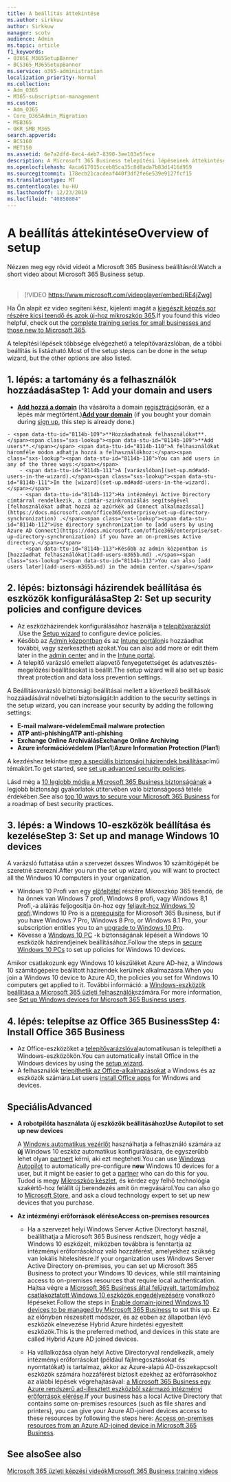 ```yaml
---
title: A beállítás áttekintése
ms.author: sirkkuw
author: Sirkkuw
manager: scotv
audience: Admin
ms.topic: article
f1_keywords:
- O365E_M365SetupBanner
- BCS365_M365SetupBanner
ms.service: o365-administration
localization_priority: Normal
ms.collection:
- Adm_O365
- M365-subscription-management
ms.custom:
- Adm_O365
- Core_O365Admin_Migration
- MSB365
- OKR_SMB_M365
search.appverid:
- BCS160
- MET150
ms.assetid: 6e7a2dfd-8ec4-4eb7-8390-3ee103e5fece
description: A Microsoft 365 Business telepítési lépéseinek áttekintése.
ms.openlocfilehash: 4aca617015cceb85ca35c8d8ada7b83d1416d959
ms.sourcegitcommit: 178ecb21cacdeaf440f3df2fe6e539e9127fcf15
ms.translationtype: MT
ms.contentlocale: hu-HU
ms.lasthandoff: 12/23/2019
ms.locfileid: "40850804"
---
```

# <a name="overview-of-setup"></a><span data-ttu-id="8114b-103">A beállítás áttekintése</span><span class="sxs-lookup"><span data-stu-id="8114b-103">Overview of setup</span></span>

<span data-ttu-id="8114b-104">Nézzen meg egy rövid videót a Microsoft 365 Business beállításról.</span><span class="sxs-lookup"><span data-stu-id="8114b-104">Watch a short video about Microsoft 365 Business setup.</span></span><br><br>

> [!VIDEO https://www.microsoft.com/videoplayer/embed/RE4jZwg] 

<span data-ttu-id="8114b-105">Ha Ön alapít ez video segíteni kész, kijelenti magát a [kiegészít képzés sor részére kicsi teendő és azok új-hoz mikroszkóp 365](https://support.office.com/article/6ab4bbcd-79cf-4000-a0bd-d42ce4d12816).</span><span class="sxs-lookup"><span data-stu-id="8114b-105">If you found this video helpful, check out the [complete training series for small businesses and those new to Microsoft 365](https://support.office.com/article/6ab4bbcd-79cf-4000-a0bd-d42ce4d12816).</span></span>

<span data-ttu-id="8114b-106">A telepítési lépések többsége elvégezhető a telepítővarázslóban, de a többi beállítás is listázható.</span><span class="sxs-lookup"><span data-stu-id="8114b-106">Most of the setup steps can be done in the setup wizard, but the other options are also listed.</span></span>

## <a name="step-1-add-your-domain-and-users"></a><span data-ttu-id="8114b-107">1. lépés: a tartomány és a felhasználók hozzáadása</span><span class="sxs-lookup"><span data-stu-id="8114b-107">Step 1: Add your domain and users</span></span>

   - <span data-ttu-id="8114b-108">**[Add hozzá a domain](set-up.md#add-your-domain-to-personalize-sign-in)** (ha vásárolta a domain [regisztráció](sign-up.md)során, ez a lépés már megtörtént.)</span><span class="sxs-lookup"><span data-stu-id="8114b-108">**[Add your domain](set-up.md#add-your-domain-to-personalize-sign-in)** (if you bought your domain during [sign up](sign-up.md), this step is already done.)</span></span>

    - <span data-ttu-id="8114b-109">**Hozzáadhatnak felhasználókat**.</span><span class="sxs-lookup"><span data-stu-id="8114b-109">**Add users**.</span></span> <span data-ttu-id="8114b-110">A felhasználókat háromféle módon adhatja hozzá a felhasználókhoz:</span><span class="sxs-lookup"><span data-stu-id="8114b-110">You can add users in any of the three ways:</span></span>
        - <span data-ttu-id="8114b-111">A [varázslóban](set-up.md#add-users-in-the-wizard).</span><span class="sxs-lookup"><span data-stu-id="8114b-111">In the [wizard](set-up.md#add-users-in-the-wizard).</span></span>
        - <span data-ttu-id="8114b-112">Ha intézményi Active Directory címtárral rendelkezik, a címtár-szinkronizálás segítségével [felhasználókat adhat hozzá az azúrkék ad Connect alkalmazással](https://docs.microsoft.com/office365/enterprise/set-up-directory-synchronization) .</span><span class="sxs-lookup"><span data-stu-id="8114b-112">Use directory synchronization to [add users by using Azure AD Connect](https://docs.microsoft.com/office365/enterprise/set-up-directory-synchronization) if you have an on-premises Active directory.</span></span>
        - <span data-ttu-id="8114b-113">Később az admin központban is [hozzáadhat felhasználókat](add-users-m365b.md) .</span><span class="sxs-lookup"><span data-stu-id="8114b-113">You can also [add users later](add-users-m365b.md) in the admin center.</span></span>
## <a name="step-2-set-up-security-policies-and-configure-devices"></a><span data-ttu-id="8114b-114">2. lépés: biztonsági házirendek beállítása és eszközök konfigurálása</span><span class="sxs-lookup"><span data-stu-id="8114b-114">Step 2: Set up security policies and configure devices</span></span> 

  - <span data-ttu-id="8114b-115">Az eszközházirendek konfigurálásához használja a [telepítővarázslót](set-up.md#protect-your-organization) .</span><span class="sxs-lookup"><span data-stu-id="8114b-115">Use the [Setup wizard](set-up.md#protect-your-organization) to configure device policies.</span></span> 
  - <span data-ttu-id="8114b-116">Később az [Admin központban](view-policies-and-devices.md) és az [Intune portálon](https://docs.microsoft.com/intune/tutorial-walkthrough-intune-portal)is hozzáadhat további, vagy szerkesztheti azokat.</span><span class="sxs-lookup"><span data-stu-id="8114b-116">You can also add more or edit them later in the [admin center](view-policies-and-devices.md) and in the [Intune portal](https://docs.microsoft.com/intune/tutorial-walkthrough-intune-portal).</span></span>
  - <span data-ttu-id="8114b-117">A telepítő varázsló emellett alapvető fenyegetettséget és adatvesztés-megelőzési beállításokat is beállít.</span><span class="sxs-lookup"><span data-stu-id="8114b-117">The setup wizard will also set up basic threat protection and data loss prevention settings.</span></span>
  
  <span data-ttu-id="8114b-118">A Beállításvarázsló biztonsági beállításai mellett a következő beállítások hozzáadásával növelheti biztonságát:</span><span class="sxs-lookup"><span data-stu-id="8114b-118">In addition to the security settings in the setup wizard, you can increase your security by adding the following settings:</span></span>

- <span data-ttu-id="8114b-119">**E-mail malware-védelem**</span><span class="sxs-lookup"><span data-stu-id="8114b-119">**Email malware protection**</span></span>
- <span data-ttu-id="8114b-120">**ATP anti-phishing**</span><span class="sxs-lookup"><span data-stu-id="8114b-120">**ATP anti-phishing**</span></span>
- <span data-ttu-id="8114b-121">**Exchange Online Archiválás**</span><span class="sxs-lookup"><span data-stu-id="8114b-121">**Exchange Online Archiving**</span></span>
- <span data-ttu-id="8114b-122">**Azure információvédelem (Plan1**)</span><span class="sxs-lookup"><span data-stu-id="8114b-122">**Azure Information Protection (Plan1**)</span></span>

<span data-ttu-id="8114b-123">A kezdéshez tekintse [meg a speciális biztonsági házirendek beállítása](set-up-advanced-security.md)című témakört.</span><span class="sxs-lookup"><span data-stu-id="8114b-123">To get started, see [set up advanced security policies](set-up-advanced-security.md).</span></span>

<span data-ttu-id="8114b-124">Lásd még a [10 legjobb módja a Microsoft 365 Business biztonságának](https://docs.microsoft.com/office365/admin/security-and-compliance/secure-your-business-data) a legjobb biztonsági gyakorlatok útitervében való biztonságossá tétele érdekében.</span><span class="sxs-lookup"><span data-stu-id="8114b-124">See also [top 10 ways to secure your Microsoft 365 Business](https://docs.microsoft.com/office365/admin/security-and-compliance/secure-your-business-data) for a roadmap of best security practices.</span></span>

## <a name="step-3-set-up-and-manage-windows-10-devices"></a><span data-ttu-id="8114b-125">3. lépés: a Windows 10-eszközök beállítása és kezelése</span><span class="sxs-lookup"><span data-stu-id="8114b-125">Step 3: Set up and manage Windows 10 devices</span></span>

<span data-ttu-id="8114b-126">A varázsló futtatása után a szervezet összes Windwos 10 számítógépét be szeretné szerezni.</span><span class="sxs-lookup"><span data-stu-id="8114b-126">After you run the set up wizard, you will want to proctect all the Windwos 10 computers in your organization.</span></span>
  
- <span data-ttu-id="8114b-127">Windows 10 Profi van egy [előfeltétel](pre-requisites-for-data-protection.md) részére Mikroszkóp 365 teendő, de ha önnek van Windows 7 profi, Windows 8 profi, vagy Windows 8,1 Profi,-a aláírás feljogosítja ön-hoz egy [feljavít-hoz Windows 10 profi](https://docs.microsoft.com/microsoft-365/business/upgrade-to-windows-pro-creators-update).</span><span class="sxs-lookup"><span data-stu-id="8114b-127">Windows 10 Pro is a [prerequisite](pre-requisites-for-data-protection.md) for Microsoft 365 Business, but if you have Windows 7 Pro, Windows 8 Pro, or Windows 8.1 Pro, your subscription entitles you to an [upgrade to  Windows 10 Pro](https://docs.microsoft.com/microsoft-365/business/upgrade-to-windows-pro-creators-update).</span></span>
- <span data-ttu-id="8114b-128">Kövesse a [Windows 10 PC](secure-win-10-pcs.md) -k biztonságának lépéseit a Windows 10 eszközök házirendjeinek beállításához.</span><span class="sxs-lookup"><span data-stu-id="8114b-128">Follow the steps in [secure Windows 10 PCs](secure-win-10-pcs.md) to set up policies for Windows 10 devices.</span></span>

<span data-ttu-id="8114b-129">Amikor csatlakozunk egy Windows 10 készüléket Azure AD-hez, a Windows 10 számítógépeire beállított házirendek kerülnek alkalmazásra.</span><span class="sxs-lookup"><span data-stu-id="8114b-129">When you join a Windows 10 device to Azure AD, the policies you set for Windows 10 computers get applied to it.</span></span> <span data-ttu-id="8114b-130">További információ: a [Windows-eszközök beállítása a Microsoft 365 üzleti felhasználók](set-up-windows-devices.md)számára.</span><span class="sxs-lookup"><span data-stu-id="8114b-130">For more information, see [Set up Windows devices for Microsoft 365 Business users](set-up-windows-devices.md).</span></span>

## <a name="step-4-install-office-365-business"></a><span data-ttu-id="8114b-131">4. lépés: telepítse az Office 365 Business</span><span class="sxs-lookup"><span data-stu-id="8114b-131">Step 4: Install Office 365 Business</span></span>
- <span data-ttu-id="8114b-132">Az Office-eszközöket a [telepítővarázslóval](set-up.md#deploy-office-365-client-apps)automatikusan is telepítheti a Windows-eszközökön.</span><span class="sxs-lookup"><span data-stu-id="8114b-132">You can automatically install Office in the Windows devices by using the [setup wizard](set-up.md#deploy-office-365-client-apps).</span></span>
- <span data-ttu-id="8114b-133">A felhasználók [telepíthetik az Office-alkalmazásokat](https://docs.microsoft.com/office365/admin/setup/install-applications) a Windows és az eszközök számára.</span><span class="sxs-lookup"><span data-stu-id="8114b-133">Let users [install Office apps](https://docs.microsoft.com/office365/admin/setup/install-applications) for Windows and devices.</span></span>
     
## <a name="advanced"></a><span data-ttu-id="8114b-134">Speciális</span><span class="sxs-lookup"><span data-stu-id="8114b-134">Advanced</span></span>
- <span data-ttu-id="8114b-135">**A robotpilóta használata új eszközök beállításához**</span><span class="sxs-lookup"><span data-stu-id="8114b-135">**Use Autopilot to set up new devices**</span></span>
            
     <span data-ttu-id="8114b-136">A [Windows automatikus vezérlőt](add-autopilot-devices-and-profile.md) használhatja a felhasználó számára az **új** Windows 10 eszköz automatikus konfigurálására, de egyszerűbb lehet olyan [partnert](https://www.microsoft.com/solution-providers/search) kérni, aki ezt megteheti.</span><span class="sxs-lookup"><span data-stu-id="8114b-136">You can use [Windows Autopilot](add-autopilot-devices-and-profile.md) to automatically pre-configure **new** Windows 10 devices for a user, but it might be easier to get a [partner](https://www.microsoft.com/solution-providers/search) who can do this for you.</span></span> <span data-ttu-id="8114b-137">Tudod is megy [Mikroszkóp készlet](https://go.microsoft.com/fwlink/?linkid=874598), és kérdez egy felhő technológia szakértő-hoz felállít új berendezés amit ön megvásárol.</span><span class="sxs-lookup"><span data-stu-id="8114b-137">You can also go to [Microsoft Store](https://go.microsoft.com/fwlink/?linkid=874598), and ask a cloud technology expert to set up new devices that you purchase.</span></span>

- <span data-ttu-id="8114b-138">**Az intézményi erőforrások elérése**</span><span class="sxs-lookup"><span data-stu-id="8114b-138">**Access on-premises resources**</span></span>

     - <span data-ttu-id="8114b-139">Ha a szervezet helyi Windows Server Active Directoryt használ, beállíthatja a Microsoft 365 Business rendszert, hogy védje a Windows 10 eszközeit, miközben továbbra is fenntartja az intézményi erőforrásokhoz való hozzáférést, amelyekhez szükség van lokális hitelesítésre.</span><span class="sxs-lookup"><span data-stu-id="8114b-139">If your organization uses Windows Server Active Directory on-premises, you can set up Microsoft 365 Business to protect your Windows 10 devices, while still maintaining access to on-premises resources that require local authentication.</span></span> <span data-ttu-id="8114b-140">Hajtsa végre a [Microsoft 365 Business által felügyelt, tartományhoz csatlakoztatott Windows 10 eszközök engedélyezésére](manage-windows-devices.md) vonatkozó lépéseket.</span><span class="sxs-lookup"><span data-stu-id="8114b-140">Follow the steps in [Enable domain-joined Windows 10 devices to be managed by Microsoft 365 Business](manage-windows-devices.md) to set this up.</span></span> <span data-ttu-id="8114b-141">Ez az előnyben részesített módszer, és az ebben az állapotban lévő eszközök elnevezése Hybrid Azure hirdetési egyesített eszközök.</span><span class="sxs-lookup"><span data-stu-id="8114b-141">This is the preferred method, and devices in this state are called Hybrid Azure AD joined devices.</span></span>

    - <span data-ttu-id="8114b-142">Ha vállalkozása olyan helyi Active Directoryval rendelkezik, amely intézményi erőforrásokat (például fájlmegosztásokat és nyomtatókat) is tartalmaz, akkor az Azure-alapú AD-összekapcsolt eszközök számára hozzáférést biztosít ezekhez az erőforrásokhoz az alábbi lépések végrehajtásával: [a Microsoft 365 Business egy Azure rendszerű ad-illesztett eszközből származó intézményi erőforrások elérése](access-resources.md).</span><span class="sxs-lookup"><span data-stu-id="8114b-142">If your business has a local Active Directory that contains some on-premises resources (such as file shares and printers), you can give your Azure AD-joined devices access to these resources by following the steps here: [Access on-premises resources from an Azure AD-joined device in Microsoft 365 Business](access-resources.md).</span></span>

## <a name="see-also"></a><span data-ttu-id="8114b-143">See also</span><span class="sxs-lookup"><span data-stu-id="8114b-143">See also</span></span>

[<span data-ttu-id="8114b-144">Microsoft 365 üzleti képzési videók</span><span class="sxs-lookup"><span data-stu-id="8114b-144">Microsoft 365 Business training videos</span></span>](https://support.office.com/article/6ab4bbcd-79cf-4000-a0bd-d42ce4d12816)
